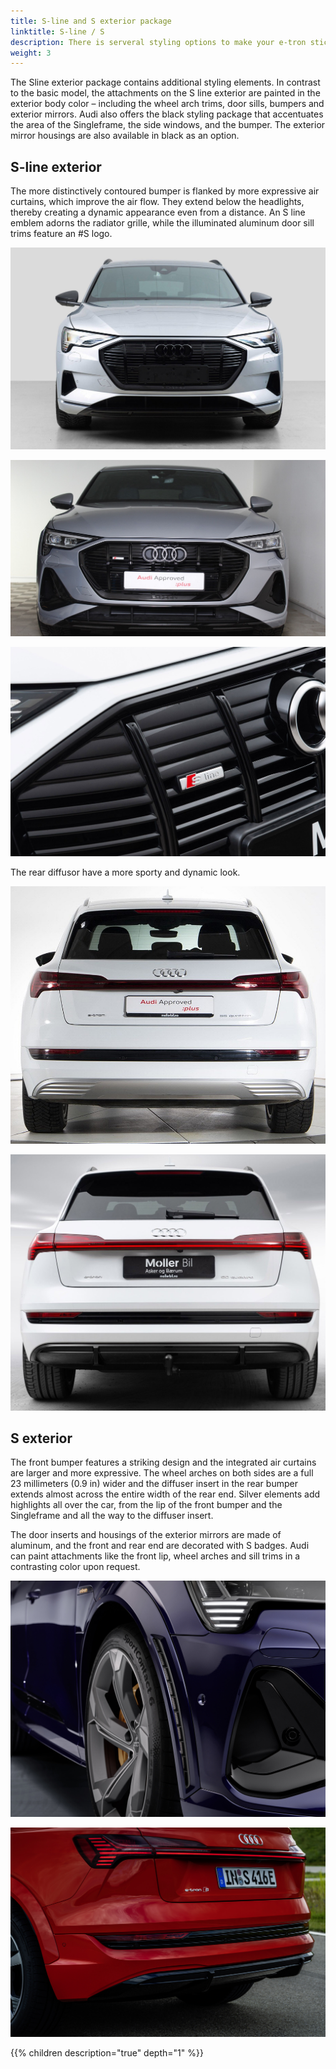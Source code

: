 ```yaml
---
title: S-line and S exterior package
linktitle: S-line / S
description: There is serveral styling options to make your e-tron stick out from the growd
weight: 3
---
```


The Sline exterior package contains additional styling elements. In contrast to the basic model, the attachments on the S line exterior are
painted in the exterior body color – including the wheel arch trims, door sills, bumpers and exterior mirrors. Audi also offers the black styling package that
accentuates the area of the Singleframe, the side windows, and the bumper. The exterior mirror housings are also available in black as an option.

## S-line exterior

The more distinctively contoured bumper is flanked by more expressive air curtains, which improve the air flow. They
extend below the headlights, thereby creating a dynamic appearance even from a distance. An S line emblem adorns the radiator grille, while the
illuminated aluminum door sill trims feature an #S logo.

![Florett Silver](blackoptics_florett.png "Black optics - Florett Silver standard front")

![Florett Silver](blackoptics_florett_sline.png "Black optics - Florett Silver S-Line front")

![Florett Silver](slinebadge.png "S-Line badge")

The rear diffusor have a more sporty and dynamic look.

![Standard rear](rear-standard.png "Standard rear")

![Standard rear](rear-sline.png "S-Line rear with more sporty diffusor")

## S exterior

 The front bumper features a striking design and the integrated air curtains are larger and more expressive. The wheel arches on both sides are a full 23 millimeters (0.9 in) wider and
 the diffuser insert in the rear bumper extends almost across the entire width of the rear end. Silver elements add highlights all over the car, from the lip of the front bumper and the
 Singleframe and all the way to the diffuser insert.
 
 The door inserts and housings of the exterior mirrors are made of aluminum, and the front and rear end are decorated with S badges. Audi can paint attachments like the front lip, wheel arches and sill trims in a contrasting color upon request.

![Standard rear](swheelarcher.jpg "S wheel archer")

![Standard rear](srear.jpg "S rear with s-line diffusor and S badge")

{{% children description="true" depth="1" %}}
